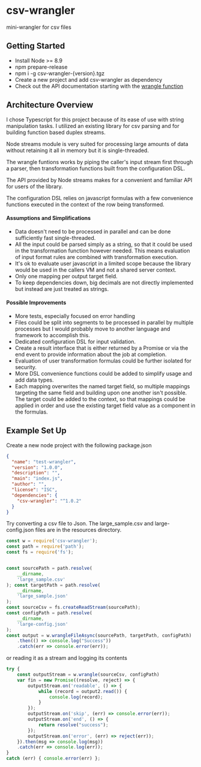 # csv-wrangler

mini-wrangler for csv files

## Getting Started

* Install Node >= 8.9
* npm prepare-release
* npm i -g csv-wrangler-{version}.tgz
* Create a new project and add csv-wrangler as dependency
* Check out the API documentation starting with the [wrangle function](globals.html#wrangle])

## Architecture Overview

I chose Typescript for this project because of its ease of use with string manipulation tasks.  I utilized an existing library for csv parsing and for building function based duplex streams.

Node streams module is very suited for processing large amounts of data without retaining it all in memory but it is single-threaded.   

The wrangle funtions works by piping the caller's input stream first through a parser, then transformation functions built from the configuration DSL.

The API provided by Node streams makes for a convenient and familiar API for users of the library.

The configuration DSL relies on javascript formulas with a few convenience functions executed in the context of the row being transformed.

#### Assumptions and Simplifications
* Data doesn't need to be processed in parallel and can be done sufficiently fast single-threaded.
* All the input could be parsed simply as a string, so that it could be used in the transformation function however needed.  This means evaluation of input format rules are combined with transformation execution.
* It's ok to evaluate user javascript in a limited scope because the library would be used in the callers VM and not a shared server context.
* Only one mapping per output target field.
* To keep dependencies down, big decimals are not directly implemented but instead are just treated as strings.

#### Possible Improvements
* More tests, especially focused on error handling
* Files could be split into segments to be processed in parallel by multiple processes but I would probably move to another language and framework to accomplish this.
* Dedicated configuration DSL for input validation.
* Create a result interface that is either returned by a Promise or via the end event to provide information about the job at completion.
* Evaluation of user transformation formulas could be further isolated for security.
* More DSL convenience functions could be added to simplify usage and add data types.
* Each mapping overwrites the named target field, so multiple mappings targeting the same field and building upon one another isn't possible.  The target could be added to the context, so that mappings could be applied in order and use the existing target field value as a component in the formulas.

## Example Set Up

Create a new node project with the following package.json

```json
{
  "name": "test-wrangler",
  "version": "1.0.0",
  "description": "",
  "main": "index.js",
  "author": "",
  "license": "ISC",
  "dependencies": {
    "csv-wrangler": "^1.0.2"
  }
}
```

Try converting a csv file to Json.  The large_sample.csv and large-config.json files are in the resources directory.

```javascript
const w = require('csv-wrangler');
const path = require('path');
const fs = require('fs');


const sourcePath = path.resolve(
    __dirname,
    'large_sample.csv'
); const targetPath = path.resolve(
    __dirname,
    'large_sample.json'
);
const sourceCsv = fs.createReadStream(sourcePath);
const configPath = path.resolve(
    __dirname,
    'large-config.json'
);
const output = w.wrangleFileAsync(sourcePath, targetPath, configPath)
    .then(() => console.log("Success"))
    .catch(err => console.error(err));
```

or reading it as a stream and logging its contents

```javascript
try {
    const outputStream = w.wrangle(sourceCsv, configPath)
    var fin = new Promise((resolve, reject) => {
        outputStream.on('readable', () => {
            while (record = output2.read()) {
                console.log(record);
            }
        });
        outputStream.on('skip', (err) => console.error(err));
        outputStream.on('end', () => {
            return resolve("success");
        });
        outputStream.on('error', (err) => reject(err));
    }).then(msg => console.log(msg))
    .catch(err => console.log(err));
}
catch (err) { console.error(err) };
```
